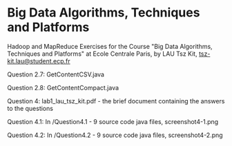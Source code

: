 # Big Data Algorithms, Techniques and Platforms
Hadoop and MapReduce Exercises for the Course "Big Data Algorithms, Techniques and Platforms" at Ecole Centrale Paris, by LAU Tsz Kit, tsz-kit.lau@student.ecp.fr

Question 2.7: GetContentCSV.java

Question 2.8: GetContentCompact.java

Question 4: lab1_lau_tsz_kit.pdf - the brief document containing the answers to the questions

Question 4.1: In /Question4.1 - 9 source code java files, screenshot4-1.png

Question 4.2: In /Question4.2 - 9 source code java files, screenshot4-2.png
